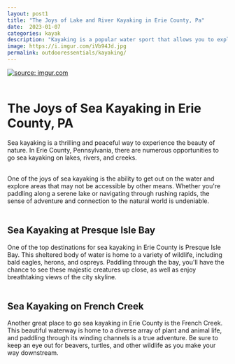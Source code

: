```yaml
---
layout: post1
title: "The Joys of Lake and River Kayaking in Erie County, Pa"
date:  2023-01-07
categories: kayak
description: "Kayaking is a popular water sport that allows you to explore the beauty of rivers, lakes, and coastal waters while also providing a great workout.updated 01/15/2023"
image: https://i.imgur.com/iVb94Jd.jpg
permalink: outdooressentials/kayaking/
---
```



<a href="https://imgur.com/iVb94Jd"><img src="https://i.imgur.com/iVb94Jdl.jpg" title="source: imgur.com" /></a>
<br>
<br>

# The Joys of Sea Kayaking in Erie County, PA

Sea kayaking is a thrilling and peaceful way to experience the beauty of nature. In Erie County, Pennsylvania, there are numerous opportunities to go sea kayaking on lakes, rivers, and creeks.
<br>
<br>

One of the joys of sea kayaking is the ability to get out on the water and explore areas that may not be accessible by other means. Whether you're paddling along a serene lake or navigating through rushing rapids, the sense of adventure and connection to the natural world is undeniable.
<br>
<br>

## Sea Kayaking at Presque Isle Bay

One of the top destinations for sea kayaking in Erie County is Presque Isle Bay. This sheltered body of water is home to a variety of wildlife, including bald eagles, herons, and ospreys. Paddling through the bay, you'll have the chance to see these majestic creatures up close, as well as enjoy breathtaking views of the city skyline.
<br>
<br>

## Sea Kayaking on French Creek

Another great place to go sea kayaking in Erie County is the French Creek. This beautiful waterway is home to a diverse array of plant and animal life, and paddling through its winding channels is a true adventure. Be sure to keep an eye out for beavers, turtles, and other wildlife as you make your way downstream.
<br>
<br>


<br>
<br>